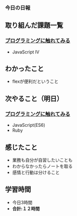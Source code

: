 ### 今日の日報
## 取り組んだ課題一覧
### [プログラミングに触れてみる](https://github.com/happiness-chain/practice/blob/main/002_step/001_progate.md#%E3%83%97%E3%83%AD%E3%82%B0%E3%83%A9%E3%83%9F%E3%83%B3%E3%82%B0%E3%81%AB%E8%A7%A6%E3%82%8C%E3%81%A6%E3%81%BF%E3%82%8B)
- JavaScript IV
  
## わかったこと
- flexが便利だということ
  
## 次やること（明日）
### [プログラミングに触れてみる](https://github.com/happiness-chain/practice/blob/main/002_step/001_progate.md#%E3%83%97%E3%83%AD%E3%82%B0%E3%83%A9%E3%83%9F%E3%83%B3%E3%82%B0%E3%81%AB%E8%A7%A6%E3%82%8C%E3%81%A6%E3%81%BF%E3%82%8B)
- JavaScript(ES6)
- Ruby

## 感じたこと
- 業務も自分が自習したいことも
- わからなかったらノートを取る
- 感情と行動は分けること

## 学習時間
- 今日3時間
- **合計:１２時間**
